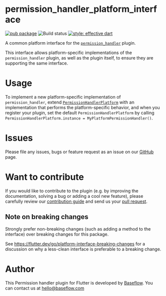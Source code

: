 # permission_handler_platform_interface

[![pub package](https://img.shields.io/pub/v/permission_handler_platform_interface.svg)](https://pub.dartlang.org/packages/permission_handler_platform_interface) ![Build status](https://github.com/Baseflow/flutter-permission-handler/workflows/platform_interface_package/badge.svg?branch=master) [![style: effective dart](https://img.shields.io/badge/style-effective_dart-40c4ff.svg)](https://github.com/tenhobi/effective_dart)

A common platform interface for the [`permission_handler`][1] plugin.

This interface allows platform-specific implementations of the 
`permission_handler` plugin, as well as the plugin itself, to ensure they are
supporting the same interface.

# Usage

To implement a new platform-specific implementation of `permission_handler`, 
extend [`PermissionHandlerPlatform`][2] with an implementation that performs 
the platform-specific behavior, and when you register your plugin, set the 
default `PermissionHandlerPlatform` by calling
`PermissionHandlerPlatform.instance = MyPlatformPermissionHandler()`.

# Issues

Please file any issues, bugs or feature request as an issue on our [GitHub](https://github.com/Baseflow/flutter-permission-handler/issues) page.

# Want to contribute

If you would like to contribute to the plugin (e.g. by improving the documentation, solving a bug or adding a cool new feature), please carefully review our [contribution guide](../CONTRIBUTING.md) and send us your [pull request](https://github.com/Baseflow/flutter-permission-handler/pulls).

## Note on breaking changes

Strongly prefer non-breaking changes (such as adding a method to the interface)
over breaking changes for this package.

See https://flutter.dev/go/platform-interface-breaking-changes for a discussion
on why a less-clean interface is preferable to a breaking change.

# Author

This Permission handler plugin for Flutter is developed by [Baseflow](https://baseflow.com). You can contact us at <hello@baseflow.com>

[1]: ../permission_handler
[2]: lib/permission_handler_platform_interface.dart